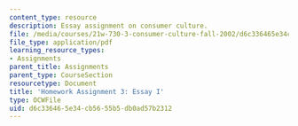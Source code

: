 ```yaml
---
content_type: resource
description: Essay assignment on consumer culture.
file: /media/courses/21w-730-3-consumer-culture-fall-2002/d6c336465e34cb5655b5db0ad57b2312_essayi_assignmnt.pdf
file_type: application/pdf
learning_resource_types:
- Assignments
parent_title: Assignments
parent_type: CourseSection
resourcetype: Document
title: 'Homework Assignment 3: Essay I'
type: OCWFile
uid: d6c33646-5e34-cb56-55b5-db0ad57b2312
---
```

